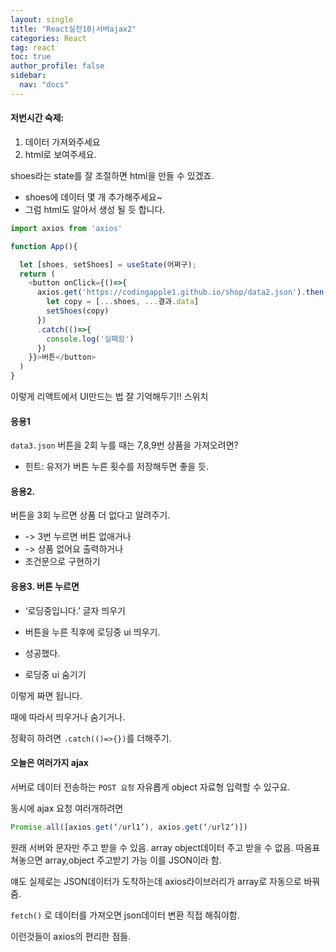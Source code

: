 ```yaml
---
layout: single
title: "React실전10|서버ajax2"
categories: React
tag: react
toc: true
author_profile: false
sidebar:
  nav: "docs"
---
```


#### 저번시간 숙제:
1. 데이터 가져와주세요
2. html로 보여주세요.


shoes라는 state를 잘 조절하면 html을 만들 수 있겠죠.


- shoes에 데이터 몇 개 추가해주세요~
- 그럼 html도 알아서 생성 될 듯 합니다.

```js
import axios from 'axios'

function App(){

  let [shoes, setShoes] = useState(어쩌구);
  return (
    <button onClick={()=>{
      axios.get('https://codingapple1.github.io/shop/data2.json').then((결과)=>{
        let copy = [...shoes, ...결과.data]
        setShoes(copy)
      })
      .catch(()=>{
        console.log('실패함')
      })
    }}>버튼</button>
  )
}
```


이렇게 리액트에서 
UI만드는 법 잘 기억해두기!!
스위치



#### 응용1

`data3.json`
버튼을 2회 누를 때는 7,8,9번 상품을 가져오려면?
- 힌트: 유저가 버튼 누른 횟수를 저장해두면 좋을 듯.


#### 응용2.
버튼을 3회 누르면 상품 더 없다고 알려주기.
- -> 3번 누르면 버튼 없애거나
- -> 상품 없어요 출력하거나
- 조건문으로 구현하기


#### 응용3. 버튼 누르면
- ‘로딩중입니다.’ 글자 띄우기

- 버튼을 누른 직후에 로딩중 ui 띄우기.
-  성공했다.
- 로딩중 ui 숨기기

이렇게 짜면 됩니다.

때에 따라서 띄우거나 숨기거나.

정확히 하려면 `.catch(()=>{})`를 더해주기.



#### 오늘은 여러가지 ajax

서버로 데이터 전송하는 `POST 요청`
자유롭게 object 자료형 입력할 수 있구요.

동시에 ajax 요청 여러개하려면
```js
Promise.all([axios.get(‘/url1’), axios.get(‘/url2’)])
```


원래 서버와 문자만 주고 받을 수 있음.
array object데이터 주고 받을 수 없음.
따옴표 쳐놓으면 array,object 주고받기 가능
이를 JSON이라 함.

얘도 실제로는 JSON데이터가 도착하는데 
axios라이브러리가 array로 자동으로 바꿔줌.

`fetch()` 로 데이터를 가져오면
json데이터 변환 직접 해줘야함.

이런것들이 axios의 편리한 점들.






































